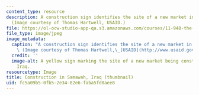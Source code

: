 ```yaml
---
content_type: resource
description: A construction sign identifies the site of a new market in Samawah, Iraq.
  (Image courtesy of Thomas Hartwell, USAID.)
file: https://ol-ocw-studio-app-qa.s3.amazonaws.com/courses/11-948-the-politics-of-reconstructing-iraq-spring-2005/fc5a09b50fb52e3482e6faba5fd0aee8_11-948s05-th.jpg
file_type: image/jpeg
image_metadata:
  caption: "A construction sign identifies the site of a new market in Samawah, Iraq.\
    \ (Image courtesy of Thomas Hartwell,\_[USAID](http://www.usaid.gov/).)"
  credit: ''
  image-alt: A yellow sign marking the site of a new market being constructed in Samawah,
    Iraq.
resourcetype: Image
title: Construction in Samawah, Iraq (thumbnail)
uid: fc5a09b5-0fb5-2e34-82e6-faba5fd0aee8
---
```

